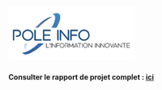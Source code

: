  # <img src="https://github.com/elias-utf8/api-poleinfo/blob/main/logo.png" alt="logo" width="250"/>
**Consulter le rapport de projet complet : [ici](https://raw.githubusercontent.com/elias-utf8/api-poleinfo/main/BTS_CIEL_2025_E6_LP2I_GauthierElias.pdf])**
